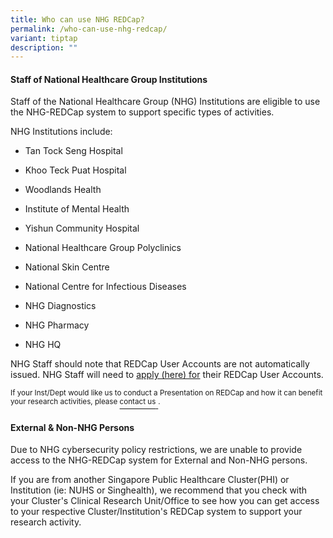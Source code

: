 ```yaml
---
title: Who can use NHG REDCap?
permalink: /who-can-use-nhg-redcap/
variant: tiptap
description: ""
---
```

<h4><strong>Staff of National Healthcare Group Institutions</strong></h4>
<p>Staff of the National Healthcare Group (NHG) Institutions are eligible
to use the NHG-REDCap system to support specific types of activities.&nbsp;</p>
<p>NHG Institutions include:</p>
<ul data-tight="true" class="tight">
<li>
<p>Tan Tock Seng Hospital</p>
</li>
<li>
<p>Khoo Teck Puat Hospital</p>
</li>
<li>
<p>Woodlands Health</p>
</li>
<li>
<p>Institute of Mental Health</p>
</li>
<li>
<p>Yishun Community Hospital</p>
</li>
<li>
<p>National Healthcare Group Polyclinics</p>
</li>
<li>
<p>National Skin Centre</p>
</li>
<li>
<p>National Centre for Infectious Diseases</p>
</li>
<li>
<p>NHG Diagnostics</p>
</li>
<li>
<p>NHG Pharmacy</p>
</li>
<li>
<p>NHG HQ</p>
</li>
</ul>
<p>NHG Staff should note that REDCap User Accounts are not automatically
issued. NHG Staff will need to <a href="/rcuser-access/" rel="noopener noreferrer nofollow" target="_blank">apply (here) for</a> their REDCap User Accounts.</p>
<p></p>
<p><sup>If your Inst/Dept would like us to conduct a Presentation on REDCap and how it can benefit your research activities, please </sup>
<a href="/contact-us/" rel="noopener noreferrer nofollow" target="_blank"><sup>contact us</sup>
</a><sup>.</sup>
</p>
<p></p>
<h4><strong>External &amp; Non-NHG Persons</strong></h4>
<p>Due to NHG cybersecurity policy restrictions, we are unable to provide
access to the NHG-REDCap system for External and Non-NHG persons.</p>
<p>If you are from another Singapore Public Healthcare Cluster(PHI) or Institution
(ie: NUHS or Singhealth), we recommend that you check with your Cluster's
Clinical Research Unit/Office to see how you can get access to your respective
Cluster/Institution's REDCap system to support your research activity.</p>
<p></p>
<h4></h4>
<p></p>